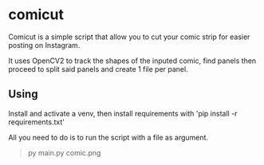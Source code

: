 # comicut
Comicut is a simple script that allow you to cut your comic strip for easier posting on Instagram.

It uses OpenCV2 to track the shapes of the inputed comic, find panels then proceed to split said panels and create 1 file per panel.


## Using

Install and activate a venv, then install requirements with 'pip install -r requirements.txt'

All you need to do is to run the script with a file as argument.
> py main.py comic.png


